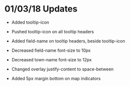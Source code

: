 <h1>01/03/18 Updates</h1>

- Added tooltip-icon
- Pushed tooltip-icon on all tooltip headers
- Added field-name on tooltip headers, beside tooltip-icon

- Decreased field-name font-size to 10px
- Decreased town-name font-size to 12px

- Changed overlay justify-content to space-between
- Added 5px margin bottom on map indicators

